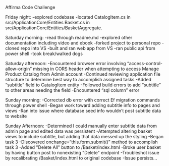 Affirma Code Challenge

Friday night:
-explored codebase
-located CatalogItem.cs in src/ApplicationCore/Entities
Basket.cs in src/ApplicationCore/Entities/BasketAggregate.

Saturday morning:
-read through readme.md
-explored other documentation including video and ebook
-forked project to personal repo
-cloned repo into VS
-built and ran web app from VS
-ran public api from power shell
-took break/walked dogs

Saturday afternoon:
-Encountered browser error involving “access-control-allow-origin” missing in CORS header when attempting to access Manage Product Catalog from Admin account
-Continued reviewing application file structure to determine best way to accomplish assigned tasks
-Added “subtitle” field to CatalogItem entity
-Followed build errors to add “subtitle” to other areas needing the field
-Encountered “sql column” error

Sunday morning:
-Corrected db error with correct Ef migration commands through power shell
-Began work toward adding subtitle info to pages and views
-Ran into issue where database seed info wouldn’t post subtitle data to website


Sunday Afternoon:
-Determined I could manually enter subtitle data from admin page and edited data was persistent
-Attempted altering basket views to include subtitle, but adding that data messed up the styling
-Began task 3
-Discovered onchange=“this.form.submit()” method to accomplish task 3
-Added "Delete All" button to /Basket/index.html
-Broke user basket by having button post to nonexisting "Delete" endpoint
-Troubleshot issue by recalibrating /Basket/index.html to original codebase
-Issue persists...

